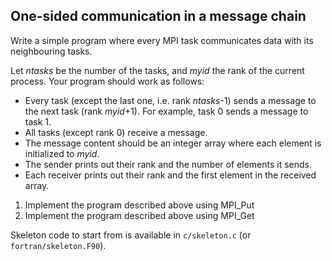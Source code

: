 ## One-sided communication in a message chain

Write a simple program where every MPI task communicates data with its
neighbouring tasks.

Let *ntasks* be the number of the tasks, and *myid* the rank of the
current process. Your program should work as follows:

- Every task (except the last one, i.e. rank *ntasks*-1) sends a message to
  the next task (rank *myid*+1). For example, task 0 sends a message to
  task 1.
- All tasks (except rank 0) receive a message.
- The message content should be an integer array where each element is
  initialized to *myid*.
- The sender prints out their rank and the number of elements it sends.
- Each receiver prints out their rank and the first element in the received
  array.

1. Implement the program described above using MPI_Put
2. Implement the program described above using MPI_Get

Skeleton code to start from is available in `c/skeleton.c` (or
`fortran/skeleton.F90`).
